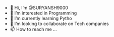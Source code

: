 - 👋 Hi, I’m @SURYANSH9000
- 👀 I’m interested in Programming
- 🌱 I’m currently learning Pytho
- 💞️ I’m looking to collaborate on Tech companies
- 📫 How to reach me ...

<!---
SURYANSH9000/SURYANSH9000 is a ✨ special ✨ repository because its `README.md` (this file) appears on your GitHub profile.
You can click the Preview link to take a look at your changes.
--->
